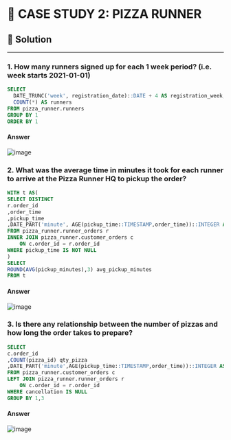 # 🍕 CASE STUDY 2: PIZZA RUNNER
## 🌟 Solution
***
### 1. How many runners signed up for each 1 week period? (i.e. week starts 2021-01-01)
```sql
SELECT
  DATE_TRUNC('week', registration_date)::DATE + 4 AS registration_week,
  COUNT(*) AS runners
FROM pizza_runner.runners
GROUP BY 1
ORDER BY 1
```
#### Answer
![image](https://user-images.githubusercontent.com/108972584/263502143-160c927d-3055-4008-b6b2-1f82bfd41b9d.png)
### 2. What was the average time in minutes it took for each runner to arrive at the Pizza Runner HQ to pickup the order?
```sql
WITH t AS(
SELECT DISTINCT
r.order_id
,order_time
,pickup_time
,DATE_PART('minute', AGE(pickup_time::TIMESTAMP,order_time))::INTEGER AS pickup_minutes
FROM pizza_runner.runner_orders r 
INNER JOIN pizza_runner.customer_orders c 
	ON c.order_id = r.order_id
WHERE pickup_time IS NOT NULL
)
SELECT 
ROUND(AVG(pickup_minutes),3) avg_pickup_minutes
FROM t
```
#### Answer
![image](https://user-images.githubusercontent.com/108972584/263502791-d650d3c7-741f-4753-9c91-7c25f19f7681.png)
### 3. Is there any relationship between the number of pizzas and how long the order takes to prepare?
```sql
SELECT
c.order_id
,COUNT(pizza_id) qty_pizza
,DATE_PART('minute',AGE(pickup_time::TIMESTAMP,order_time))::INTEGER AS time_pickup
FROM pizza_runner.customer_orders c
LEFT JOIN pizza_runner.runner_orders r 
 	ON c.order_id = r.order_id
WHERE cancellation IS NULL
GROUP BY 1,3
```
#### Answer
![image](https://user-images.githubusercontent.com/108972584/263991546-36b7b7c3-cfb2-4b09-b3dc-2e040f0455ea.png)
